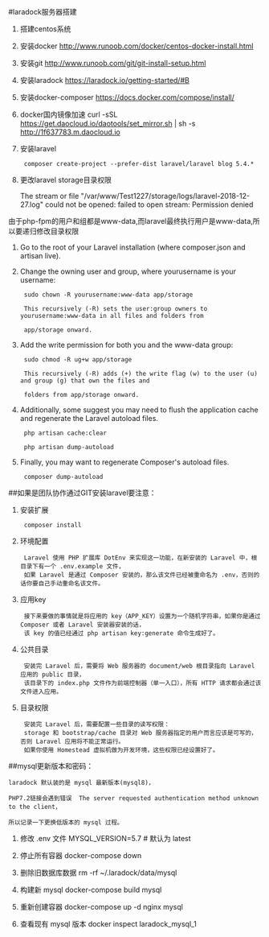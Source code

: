 #laradock服务器搭建
1. 搭建centos系统

2. 安装docker
http://www.runoob.com/docker/centos-docker-install.html

3. 安装git
http://www.runoob.com/git/git-install-setup.html

4. 安装laradock
https://laradock.io/getting-started/#B

5. 安装docker-composer
https://docs.docker.com/compose/install/

6. docker国内镜像加速
curl -sSL https://get.daocloud.io/daotools/set_mirror.sh | sh -s http://1f637783.m.daocloud.io

7. 安装laravel

	 	composer create-project --prefer-dist laravel/laravel blog 5.4.*

7. 更改laravel storage目录权限

	The stream or file "/var/www/Test1227/storage/logs/laravel-2018-12-27.log" could not be opened: failed to open stream: Permission denied

由于php-fpm的用户和组都是www-data,而laravel最终执行用户是www-data,所以要递归修改目录权限

1. Go to the root of your Laravel installation (where composer.json and artisan live).

2. Change the owning user and group, where yourusername is your username:

		sudo chown -R yourusername:www-data app/storage

		This recursively (-R) sets the user:group owners to yourusername:www-data in all files and folders from 

		app/storage onward.

3. Add the write permission for both you and the www-data group:

		sudo chmod -R ug+w app/storage

		This recursively (-R) adds (+) the write flag (w) to the user (u) and group (g) that own the files and 

		folders from app/storage onward.

4. Additionally, some suggest you may need to flush the application cache and regenerate the Laravel autoload files.

		php artisan cache:clear
	
		php artisan dump-autoload

5. Finally, you may want to regenerate Composer's autoload files.
	
		composer dump-autoload

##如果是团队协作通过GIT安装laravel要注意：
1. 安装扩展

		composer install

2. 环境配置
		
		Laravel 使用 PHP 扩展库 DotEnv 来实现这一功能，在新安装的 Laravel 中，根目录下有一个 .env.example 文件，
		如果 Laravel 是通过 Composer 安装的，那么该文件已经被重命名为 .env，否则的话你要自己手动重命名该文件。

3. 应用key
		
		接下来要做的事情就是将应用的 key（APP_KEY）设置为一个随机字符串，如果你是通过 Composer 或者 Laravel 安装器安装的话，
		该 key 的值已经通过 php artisan key:generate 命令生成好了。

4. 公共目录
		
		安装完 Laravel 后，需要将 Web 服务器的 document/web 根目录指向 Laravel 应用的 public 目录，
		该目录下的 index.php 文件作为前端控制器（单一入口），所有 HTTP 请求都会通过该文件进入应用。

5. 目录权限
		
		安装完 Laravel 后，需要配置一些目录的读写权限：
		storage 和 bootstrap/cache 目录对 Web 服务器指定的用户而言应该是可写的，否则 Laravel 应用将不能正常运行。
		如果你使用 Homestead 虚拟机做为开发环境，这些权限已经设置好了。

##mysql更新版本和密码：

	laradock 默认装的是 mysql 最新版本(mysql8)，
	
	PHP7.2链接会遇到错误  The server requested authentication method unknown to the client，
	
	所以记录一下更换低版本的 mysql 过程。

1. 修改 .env 文件
MYSQL_VERSION=5.7 # 默认为 latest

2. 停止所有容器
docker-compose down

3. 删除旧数据库数据
rm -rf ~/.laradock/data/mysql

4. 构建新 mysql
docker-compose build mysql

5. 重新创建容器
docker-compose up -d nginx mysql

6. 查看现有 mysql 版本
docker inspect laradock_mysql_1